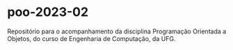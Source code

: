 # poo-2023-02

Repositório para o acompanhamento da disciplina Programação Orientada a Objetos, do curso de Engenharia de Computação, da UFG.
